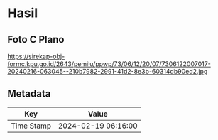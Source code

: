# Hasil

## Foto C Plano

https://sirekap-obj-formc.kpu.go.id/2643/pemilu/ppwp/73/06/12/20/07/7306122007017-20240216-063045--210b7982-2991-41d2-8e3b-60314db90ed2.jpg


## Metadata

| Key        | Value               |
| ---------- | ------------------- |
| Time Stamp | 2024-02-19 06:16:00 |




